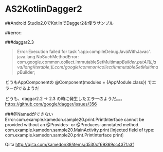 # AS2KotlinDagger2

##Android Studio2.0でKotlinでDagger2を使うサンプル

##error:

###daggar2.3
>Error:Execution failed for task ':app:compileDebugJavaWithJavac'.
>java.lang.NoSuchMethodError: com.google.common.collect.ImmutableSetMultimap$Builder.putAll(Ljava/lang/Iterable;)Lcom/google/common/collect/ImmutableSetMultimap$Builder;

どうもAppComponentの
@Component(modules = {AppModule.class})
でエラーがでるようだ

どうも、daggar2.2 -> 2.3 の時に発生したエラーのようだ。。。
https://github.com/google/dagger/issues/356

###@Namedができない
Error:com.example.kamedon.sample20.print.PrintInterface cannot be provided without an @Provides- or @Produces-annotated method.
      com.example.kamedon.sample20.MainActivity.print
          [injected field of type: com.example.kamedon.sample20.print.PrintInterface print]
          
Qiita
http://qiita.com/kamedon39/items/d530cf69369cc4371a3f
